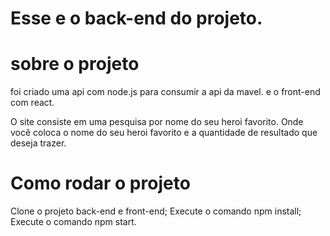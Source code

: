 # Esse e o back-end do projeto.

# sobre o projeto

foi criado uma api com node.js para consumir a api da mavel.
e o front-end com react.

O site consiste em uma pesquisa por nome do seu heroi favorito.
Onde você coloca o nome do seu heroi favorito e a quantidade de resultado que deseja trazer.

# Como rodar o projeto

Clone o projeto back-end e front-end;
Execute o comando npm install;
Execute o comando npm start.
